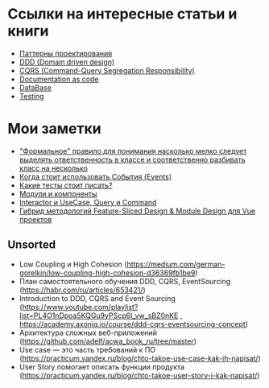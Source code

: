 # Ссылки на интересные статьи и книги
- [Паттерны проектирования](https://github.com/vendelev/links-library/wiki/DesignPatterns)
- [DDD (Domain driven design)](https://github.com/vendelev/links-library/wiki/DDD-(Domain-driven-design))
- [CQRS (Command-Query Segregation Responsibility)](https://github.com/vendelev/links-library/wiki/CQRS-(Command%E2%80%90Query-Segregation-Responsibility))
- [Documentation as code](https://github.com/vendelev/links-library/wiki/Documentation-as-code)
- [DataBase](https://github.com/vendelev/links-library/wiki/DataBase)
- [Testing](https://github.com/vendelev/links-library/wiki/Testing)

# Мои заметки
- ["Формальное" правило для понимания насколько мелко следует выделять ответственность в классе и соответственно разбивать класс на несколько](https://github.com/vendelev/links-library/discussions/1)
- [Когда стоит использовать События (Events)](https://github.com/vendelev/links-library/discussions/3)
- [Какие тесты стоит писать?](https://github.com/vendelev/links-library/discussions/6)
- [Модули и компоненты](https://github.com/vendelev/links-library/discussions/4)
- [Interactor и UseCase, Query и Command](https://github.com/vendelev/links-library/discussions/2)
- [Гибрид методологий Feature-Sliced Design & Module Design для Vue проектов](https://github.com/vendelev/links-library/discussions/5)

## Unsorted
- Low Coupling и High Cohesion (https://medium.com/german-gorelkin/low-coupling-high-cohesion-d36369fb1be9)
- План самостоятельного обучения DDD, CQRS, EventSourcing (https://habr.com/ru/articles/653421/)
- Introduction to DDD, CQRS and Event Sourcing (https://www.youtube.com/playlist?list=PL4O1nDpoa5KQGu9yPScp6I_vw_sBZ0nKE , https://academy.axoniq.io/course/ddd-cqrs-eventsourcing-concept)
- Архитектура сложных веб-приложений (https://github.com/adelf/acwa_book_ru/tree/master)
- Use case — это часть требований к ПО (https://practicum.yandex.ru/blog/chto-takoe-use-case-kak-ih-napisat/)
- User Story помогает описать функции продукта (https://practicum.yandex.ru/blog/chto-takoe-user-story-i-kak-napisat/)
